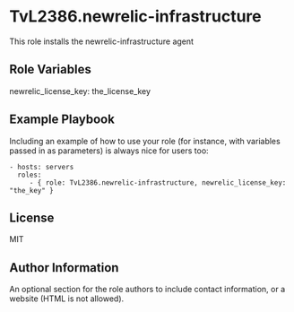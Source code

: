 TvL2386.newrelic-infrastructure
=========

This role installs the newrelic-infrastructure agent

Role Variables
--------------

newrelic_license_key: the_license_key

Example Playbook
----------------

Including an example of how to use your role (for instance, with variables passed in as parameters) is always nice for users too:

    - hosts: servers
      roles:
         - { role: TvL2386.newrelic-infrastructure, newrelic_license_key: "the_key" }

License
-------

MIT

Author Information
------------------

An optional section for the role authors to include contact information, or a website (HTML is not allowed).
